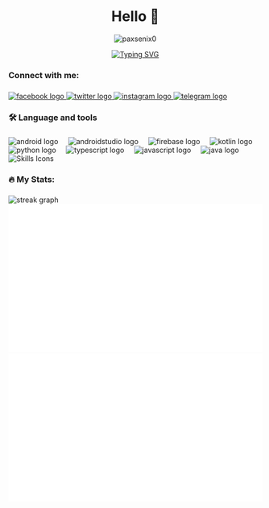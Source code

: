 <h1 align="center">Hello 👋</h1>

<p align="center">
  <img src="https://komarev.com/ghpvc/?username=paxsenix0&label=Profile%20views&color=0e75b6&style=flat" alt="paxsenix0" />
</p>

<p align="center">
  <a href="https://git.io/typing-svg">
    <img src="https://readme-typing-svg.herokuapp.com?color=36BCF7FF&lines=Hi%2C+I'm+Alex;I+live+in+Indonesia;I+hate+code&center=true&vCenter=true" alt="Typing SVG">
  </a>
</p>

###

<h3 align="left">Connect with me:</h3>

###

<div align="left">
  <a href="https://www.facebook.com/paxsenix" target="_blank">
    <img src="https://img.shields.io/static/v1?message=Facebook&logo=facebook&label=&color=1877F2&logoColor=white&labelColor=&style=for-the-badge" height="25" alt="facebook logo"  />
  </a>
  <a href="https://x.com/PaxSenix" target="_blank">
    <img src="https://img.shields.io/static/v1?message=Twitter&logo=twitter&label=&color=1DA1F2&logoColor=white&labelColor=&style=for-the-badge" height="25" alt="twitter logo"  />
  </a>
  <a href="https://instagram.com/x3.4l_" target="_blank">
    <img src="https://img.shields.io/static/v1?message=Instagram&logo=instagram&label=&color=E4405F&logoColor=white&labelColor=&style=for-the-badge" height="25" alt="instagram logo"  />
  </a>
  <a href="https://t.me/paxsenix0" target="_blank">
    <img src="https://img.shields.io/static/v1?message=Telegram&logo=telegram&label=&color=2CA5E0&logoColor=white&labelColor=&style=for-the-badge" height="25" alt="telegram logo"  />
  </a>
</div>

###

<h3 align="left">🛠 Language and tools</h3>

###

<div align="left">
  <img src="https://cdn.jsdelivr.net/gh/devicons/devicon/icons/android/android-original.svg" height="40" alt="android logo"  />
  <img width="12" />
  <img src="https://cdn.jsdelivr.net/gh/devicons/devicon/icons/androidstudio/androidstudio-original.svg" height="40" alt="androidstudio logo"  />
  <img width="12" />
  <img src="https://cdn.jsdelivr.net/gh/devicons/devicon/icons/firebase/firebase-plain.svg" height="40" alt="firebase logo"  />
  <img width="12" />
  <img src="https://cdn.jsdelivr.net/gh/devicons/devicon/icons/kotlin/kotlin-original.svg" height="40" alt="kotlin logo"  />
  <img width="12" />
  <img src="https://cdn.jsdelivr.net/gh/devicons/devicon/icons/python/python-original.svg" height="40" alt="python logo"  />
  <img width="12" />
  <img src="https://cdn.jsdelivr.net/gh/devicons/devicon/icons/typescript/typescript-original.svg" height="40" alt="typescript logo"  />
  <img width="12" />
  <img src="https://cdn.jsdelivr.net/gh/devicons/devicon/icons/javascript/javascript-original.svg" height="40" alt="javascript logo"  />
  <img width="12" />
  <img src="https://cdn.jsdelivr.net/gh/devicons/devicon/icons/java/java-original.svg" height="40" alt="java logo"  />
  <img src="https://skillicons.dev/icons?i=mysql,firebase,python,java,php,ts,js,css,html" alt="Skills Icons" />
</div>

###

<h3 align="left">🔥 My Stats:</h3>

###

<div align="left">
  <img src="https://streak-stats.demolab.com?user=paxsenix0&locale=en&mode=daily&theme=dark&hide_border=false&border_radius=5&order=3" alt="streak graph"  />
</div>
<div align="left">
  <img src="https://raw.githubusercontent.com/paxsenix0/github-stats/master/generated/overview.svg#gh-dark-mode-only" alt="GitHub Stats Overview" />
</div>
<div align="left">
  <img src="https://raw.githubusercontent.com/paxsenix0/github-stats/master/generated/languages.svg#gh-dark-mode-only" alt="GitHub Stats Languages" />
</div>